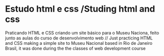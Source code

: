 # Estudo html e css /Studing html and css
Praticando HTML e CSS criando um site básico para o Museu Naciona, feito junto as aulas do curso de desenvolvimento web // Just practicing HTML and CSS making a simple site to Museu Nacional based in Rio de Janeiro Brasil, it was done during the the classes of web development course
